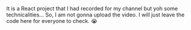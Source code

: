 It is a React project that I had recorded for my channel but yoh some technicalities... So, I am not gonna upload the video. I will just leave the code here for everyone to check.
😭